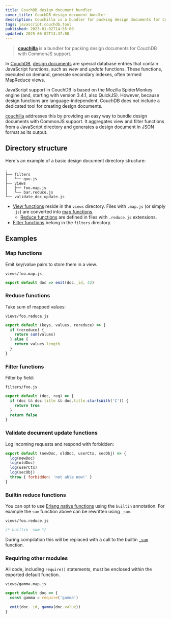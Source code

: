 ```yaml
---
title: CouchDB design document bundler
cover_title: CouchDB design document bundler
description: Couchilla is a bundler for packing design documents for CouchDB with CommonJS support
tags: javascript,couchdb,tool
published: 2023-01-02T14:55:00
updated: 2025-06-02T13:37:00
---
```


> [**couchilla**](https://github.com/tetsuo/couchilla) is a bundler for packing design documents for CouchDB with CommonJS support.

In [CouchDB](https://couchdb.apache.org/), [design documents](https://docs.couchdb.org/en/stable/ddocs/ddocs.html) are special database entries that contain JavaScript functions, such as _view_ and _update_ functions. These functions, executed on demand, generate secondary indexes, often termed MapReduce views.

JavaScript support in CouchDB is based on the Mozilla SpiderMonkey engine (and, starting with version 3.4.1, also QuickJS). However, because design functions are language-independent, CouchDB does not include a dedicated tool for creating design documents.

[couchilla](https://github.com/tetsuo/couchilla) addresses this by providing an easy way to bundle design documents with CommonJS support. It aggregates view and filter functions from a JavaScript directory and generates a design document in JSON format as its output.

## Directory structure

Here's an example of a basic design document directory structure:

```
.
├── filters
│   └── quu.js
├── views
│   ├── foo.map.js
│   └── bar.reduce.js
└── validate_doc_update.js
```

* [View functions](https://docs.couchdb.org/en/stable/ddocs/ddocs.html#view-functions) reside in the `views` directory. Files with `.map.js` (or simply `.js`) are converted into [map functions](https://docs.couchdb.org/en/stable/ddocs/ddocs.html#map-functions).
  * [Reduce functions](https://docs.couchdb.org/en/stable/ddocs/ddocs.html#reduce-and-rereduce-functions) are defined in files with `.reduce.js` extensions.
* [Filter functions](https://docs.couchdb.org/en/stable/ddocs/ddocs.html#filter-functions) belong in the `filters` directory.

## Examples

### Map functions

Emit key/value pairs to store them in a view.

`views/foo.map.js`

```js
export default doc => emit(doc._id, 42)
```

### Reduce functions

Take sum of mapped values:

`views/foo.reduce.js`

```js
export default (keys, values, rereduce) => {
  if (rereduce) {
    return sum(values)
  } else {
    return values.length
  }
}
```

### Filter functions

Filter by field:

`filters/foo.js`

```js
export default (doc, req) => {
  if (doc && doc.title && doc.title.startsWith('C')) {
    return true
  }
  return false
}
```

### Validate document update functions

Log incoming requests and respond with forbidden:

```js
export default (newDoc, oldDoc, userCtx, secObj) => {
  log(newDoc)
  log(oldDoc)
  log(userCtx)
  log(secObj)
  throw { forbidden: 'not able now!' }
}
```

### Builtin reduce functions

You can opt to use [Erlang native functions](https://docs.couchdb.org/en/stable/ddocs/ddocs.html#built-in-reduce-functions) using the `builtin` annotation. For example the `sum` function above can be rewritten using `_sum`.

`views/foo.reduce.js`

```js
/* builtin _sum */
```

During compilation this will be replaced with a call to the builtin [`_sum`](https://docs.couchdb.org/en/stable/ddocs/ddocs.html#sum) function.

### Requiring other modules

All code, including `require()` statements, must be enclosed within the exported default function.

`views/gamma.map.js`

```js
export default doc => {
  const gamma = require('gamma')

  emit(doc._id, gamma(doc.value))
}
```
